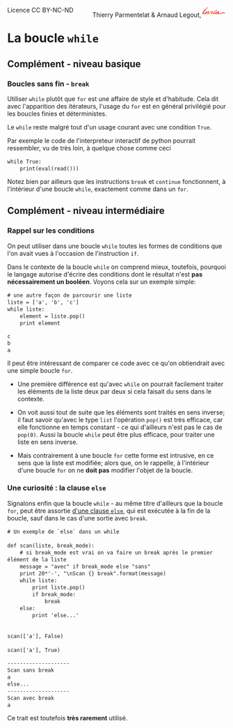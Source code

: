 
<span style="float:left;">Licence CC BY-NC-ND</span><span style="float:right;">Thierry Parmentelat &amp; Arnaud Legout,<img src="../../media/inria-25.png" style="display:inline"></span><br/>

# La boucle `while`

## Complément - niveau basique

### Boucles sans fin - `break`

Utiliser `while` plutôt que `for` est une affaire de style et d'habitude. Cela dit avec l'apparition des itérateurs, l'usage du `for` est en général privilégié pour les boucles finies et déterministes.

Le `while` reste malgré tout d'un usage courant avec une condition `True`.

Par exemple le code de l'interpreteur interactif de python pourrait ressembler, vu de très loin, à quelque chose comme ceci

    while True:
        print(eval(read()))

Notez bien par ailleurs que les instructions `break` et `continue` fonctionnent, à l'intérieur d'une boucle `while`, exactement comme dans un `for`.

## Complément - niveau intermédiaire

### Rappel sur les conditions

On peut utiliser dans une boucle `while` toutes les formes de conditions que l'on avait vues à l'occasion de l'instruction `if`.

Dans le contexte de la boucle `while` on comprend mieux, toutefois, pourquoi le langage autorise d'écrire des conditions dont le résultat n'est **pas nécessairement un booléen**. Voyons cela sur un exemple simple:


```
# une autre façon de parcourir une liste
liste = ['a', 'b', 'c']
while liste:
    element = liste.pop()
    print element
```

    c
    b
    a


Il peut être intéressant de comparer ce code avec ce qu'on obtiendrait avec une simple boucle `for`.

 * Une première différence est qu'avec `while` on pourrait facilement traiter les éléments de la liste deux par deux si cela faisait du sens dans le contexte.

 * On voit aussi tout de suite que les éléments sont traités en sens inverse; il faut savoir qu'avec le type `list` l'opération `pop()` est très efficace, car elle fonctionne en temps constant - ce qui d'ailleurs n'est pas le cas de `pop(0)`. Aussi la boucle `while` peut être plus efficace, pour traiter une liste en sens inverse.

 * Mais contrairement à une boucle `for` cette forme est intrusive, en ce sens que la liste est modifiée; alors que, on le rappelle, à l'intérieur d'une boucle `for` on ne **doit pas** modifier l'objet de la boucle.

### Une curiosité : la clause `else`

Signalons enfin que la boucle `while` - au même titre d'ailleurs que la boucle `for`, peut être assortie [d'une clause `else`](https://docs.python.org/2/reference/compound_stmts.html#the-while-statement), qui est exécutée à la fin de la boucle, sauf dans le cas d'une sortie avec `break`.


```
# Un exemple de `else` dans un while

def scan(liste, break_mode):
    # si break_mode est vrai on va faire un break après le premier élément de la liste
    message = "avec" if break_mode else "sans"
    print 20*'-', "\nScan {} break".format(message)
    while liste:
        print liste.pop()
        if break_mode:
            break
    else:
        print 'else...'


scan(['a'], False)

scan(['a'], True)

```

    --------------------
    Scan sans break
    a
    else...
    --------------------
    Scan avec break
    a


Ce trait est toutefois **très rarement** utilisé.
